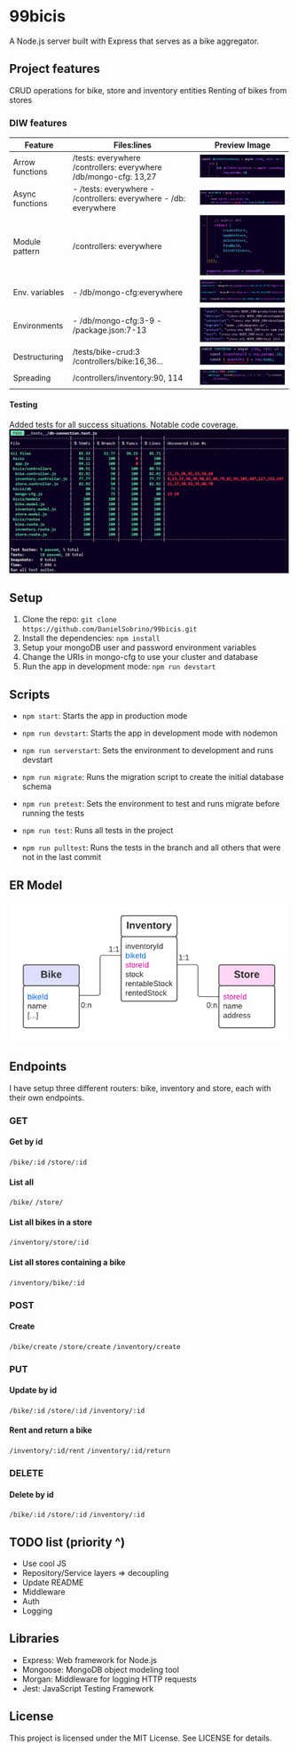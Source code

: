 # 99bicis

A Node.js server built with Express that serves as a bike aggregator.

## Project features

CRUD operations for bike, store and inventory entities
Renting of bikes from stores

### DIW features

| **Feature**     | **Files:lines**                                                       | **Preview Image**                                                                          |
| --------------- | --------------------------------------------------------------------- | ------------------------------------------------------------------------------------------ |
| Arrow functions | /tests: everywhere</br> /controllers: everywhere /db/mongo-cfg: 13,27 | ![Arrow function. Could not load image](/img/arrow-function.png?raw=true 'Arrow function') |
| Async functions | - /tests: everywhere - /controllers: everywhere - /db: everywhere     | ![Async function. Could not load image](/img/async-function.png?raw=true 'Async function') |
| Module pattern  | /controllers: everywhere                                              | ![Module pattern. Could not load image](/img/module-pattern.png?raw=true 'Module Pattern') |
| Env. variables  | - /db/mongo-cfg:everywhere                                            | ![Env. Variables. Could not load image](/img/env-variables.png?raw=true 'Env. Variables')  |
| Environments    | - /db/mongo-cfg:3-9 - /package.json:7-13                              | ![Environments. Could not load image](/img/environments.png?raw=true 'Environments')       |
| Destructuring   | /tests/bike-crud:3</br> /controllers/bike:16,36...                    | ![Destructuring. Could not load image](/img/destructuring.png?raw=true 'Destructuring')    |
| Spreading       | /controllers/inventory:90, 114                                        | ![Spreading. Could not load image](/img/spreading.png?raw=true 'Spreading')                |

#### Testing

Added tests for all success situations. Notable code coverage.
![Testing. Could not load image](/img/code-coverage.PNG?raw=true 'Code coverage')

## Setup

1. Clone the repo: `git clone https://github.com/DanielSobrino/99bicis.git`
2. Install the dependencies: `npm install`
3. Setup your mongoDB user and password environment variables
4. Change the URIs in mongo-cfg to use your cluster and database
5. Run the app in development mode: `npm run devstart`

## Scripts

-   `npm start`: Starts the app in production mode

-   `npm run devstart`: Starts the app in development mode with nodemon

-   `npm run serverstart`: Sets the environment to development and runs devstart

-   `npm run migrate`: Runs the migration script to create the initial database schema

-   `npm run pretest`: Sets the environment to test and runs migrate before running the tests

-   `npm run test`: Runs all tests in the project

-   `npm run pulltest`: Runs the tests in the branch and all others that were not in the last commit

## ER Model

![ER Model. Could not load image](ERdiagram.png?raw=true 'ER Model')

## Endpoints

I have setup three different routers: bike, inventory and store, each with their own endpoints.

### GET

#### Get by id

`/bike/:id`
`/store/:id`

#### List all

`/bike/`
`/store/`

#### List all bikes in a store

`/inventory/store/:id`

#### List all stores containing a bike

`/inventory/bike/:id`

### POST

#### Create

`/bike/create`
`/store/create`
`/inventory/create`

### PUT

#### Update by id

`/bike/:id`
`/store/:id`
`/inventory/:id`

#### Rent and return a bike

`/inventory/:id/rent`
`/inventory/:id/return`

### DELETE

#### Delete by id

`/bike/:id`
`/store/:id`
`/inventory/:id`

## TODO list (priority ^)

-   Use cool JS
-   Repository/Service layers => decoupling
-   Update README
-   Middleware
-   Auth
-   Logging

## Libraries

-   Express: Web framework for Node.js
-   Mongoose: MongoDB object modeling tool
-   Morgan: Middleware for logging HTTP requests
-   Jest: JavaScript Testing Framework

## License

This project is licensed under the MIT License. See LICENSE for details.
